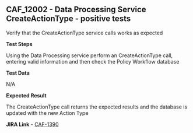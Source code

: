 ## CAF_12002 - Data Processing Service CreateActionType - positive tests ##

Verify that the CreateActionType service calls works as expected

**Test Steps**

Using the Data Processing service perform an CreateActionType call, entering valid information and then check the Policy Workflow database

**Test Data**

N/A

**Expected Result**

The CreateActionType call returns the expected results and the database is updated with the new Action Type

**JIRA Link** - [CAF-1390](https://jira.autonomy.com/browse/CAF-1390)
